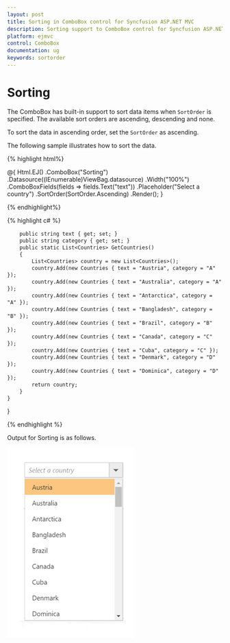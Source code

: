 ```yaml
---
layout: post
title: Sorting in ComboBox control for Syncfusion ASP.NET MVC
description: Sorting support to ComboBox control for Syncfusion ASP.NET MVC
platform: ejmvc
control: ComboBox
documentation: ug
keywords: sortorder
---
```


# Sorting

The ComboBox has built-in support to sort data items when `SortOrder` is specified. The available sort orders are ascending, descending and none.

To sort the data in ascending order, set the `SortOrder` as ascending.

The following sample illustrates how to sort the data.



{% highlight html%}

<div class="frame">
        <div class="control">
            @{
                Html.EJ()
                    .ComboBox("Sorting")
                    .Datasource((IEnumerable<Countries>)ViewBag.datasource)
                    .Width("100%")
                    .ComboBoxFields(fields => fields.Text("text"))
                    .Placeholder("Select a country")
                    .SortOrder(SortOrder.Ascending)
                    .Render();
            }
        </div>
    </div>

{% endhighlight%}

{% highlight c# %}

        public string text { get; set; }
        public string category { get; set; }
        public static List<Countries> GetCountries()
        {
            List<Countries> country = new List<Countries>();
            country.Add(new Countries { text = "Austria", category = "A" });
            country.Add(new Countries { text = "Australia", category = "A" });
            country.Add(new Countries { text = "Antarctica", category = "A" });
            country.Add(new Countries { text = "Bangladesh", category = "B" });
            country.Add(new Countries { text = "Brazil", category = "B" });
            country.Add(new Countries { text = "Canada", category = "C" });
            country.Add(new Countries { text = "Cuba", category = "C" });
            country.Add(new Countries { text = "Denmark", category = "D" });
            country.Add(new Countries { text = "Dominica", category = "D" });
            return country;
        }
    }
}

{% endhighlight %}

Output for Sorting  is as follows.


![](Combobox_sorting_images/sorting.png)
